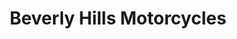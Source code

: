 ---
title: "Beverly Hills Motorcycles"
url: /los-angeles/beverly-hills-motorcycles-north-la-cienega-boulevard/
shop: Motorrad
---